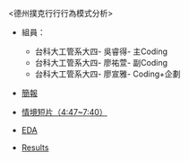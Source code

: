 <德州撲克⾏行行為模式分析>

- 組員：
  - 台科⼤工管系大四- 吳睿得- 主Coding
  - 台科⼤工管系大四- 廖祐萱- 副Coding
  - 台科⼤工管系大四- 廖宣雅- Coding+企劃

- [簡報](https://tallya851109.github.io/CSX_RProject/期末報告/德州撲克第二組20190103.pdf)

- [情境短片（4:47~7:40）](https://www.youtube.com/watch?v=WEK20zFtSkY)

- [EDA](https://x666772.github.io/CSX_Lyhs/week_13-17_Final/EDA/poker.html)

- [Results](https://bryan051003.github.io/csx_rproject/final/flop_hs_train.html)

